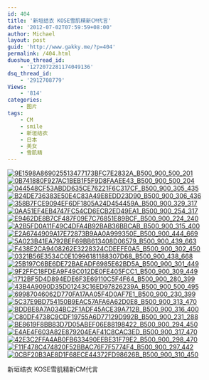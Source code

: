 ```yaml
---
id: 404
title: '新垣结衣 KOSE雪肌精新CM代言'
date: '2012-07-02T07:59:59+08:00'
author: Michael
layout: post
guid: 'http://www.gakky.me/?p=404'
permalink: /404.html
duoshuo_thread_id:
    - '1272072281174049136'
dsq_thread_id:
    - '2912708779'
Views:
    - '814'
categories:
    - 图片
tags:
    - CM
    - smile
    - 新垣结衣
    - 日本
    - 美女
    - 雪肌精
---
```


[![9E1598A869025513477173BFC7E2832A_B500_900_500_201](http://www.yui-aragaki.org/wp-content/uploads/img/9E1598A869025513477173BFC7E2832A_B500_900_500_201.jpeg)](http://www.yui-aragaki.org/wp-content/uploads/img/9E1598A869025513477173BFC7E2832A_B1280_1280_937_378.jpeg) [![0B741880F927AC1BEB1F5F9D8FAAEE43_B500_900_500_204](http://www.yui-aragaki.org/wp-content/uploads/img/0B741880F927AC1BEB1F5F9D8FAAEE43_B500_900_500_204.jpeg)](http://www.yui-aragaki.org/wp-content/uploads/img/0B741880F927AC1BEB1F5F9D8FAAEE43_B1280_1280_946_387.jpeg) [![044548CF53ABDD635CE76221F6C317CF_B500_900_305_435](http://www.yui-aragaki.org/wp-content/uploads/img/044548CF53ABDD635CE76221F6C317CF_B500_900_305_435.png)](http://www.yui-aragaki.org/wp-content/uploads/img/044548CF53ABDD635CE76221F6C317CF_B1280_1280_305_435.png) [![B24DE736383E50E4C83A49E8EDD23D90_B500_900_306_436](http://www.yui-aragaki.org/wp-content/uploads/img/B24DE736383E50E4C83A49E8EDD23D90_B500_900_306_436.png)](http://www.yui-aragaki.org/wp-content/uploads/img/B24DE736383E50E4C83A49E8EDD23D90_B1280_1280_306_436.png) [![358B7FCE9094EF6DF1805A24D454459A_B500_900_329_317](http://www.yui-aragaki.org/wp-content/uploads/img/358B7FCE9094EF6DF1805A24D454459A_B500_900_329_317.png)](http://www.yui-aragaki.org/wp-content/uploads/img/358B7FCE9094EF6DF1805A24D454459A_B1280_1280_329_317.png) [![0AA51EF4EB4747FC54CD6ECB2ED49EA1_B500_900_254_317](http://www.yui-aragaki.org/wp-content/uploads/img/0AA51EF4EB4747FC54CD6ECB2ED49EA1_B500_900_254_317.jpeg)](http://www.yui-aragaki.org/wp-content/uploads/img/0AA51EF4EB4747FC54CD6ECB2ED49EA1_B1280_1280_254_317.jpeg) [![E9462DE8B7CF487F09E7C76851E89BCF_B500_900_224_240](http://www.yui-aragaki.org/wp-content/uploads/img/E9462DE8B7CF487F09E7C76851E89BCF_B500_900_224_240.jpeg)](http://www.yui-aragaki.org/wp-content/uploads/img/E9462DE8B7CF487F09E7C76851E89BCF_B1280_1280_224_240.jpeg) [![A2B5FD0A11F49C4DFA4B92BAB36BBCAB_B500_900_315_400](http://www.yui-aragaki.org/wp-content/uploads/img/A2B5FD0A11F49C4DFA4B92BAB36BBCAB_B500_900_315_400.png)](http://www.yui-aragaki.org/wp-content/uploads/img/A2B5FD0A11F49C4DFA4B92BAB36BBCAB_B1280_1280_315_400.png) [![E2A6744909A17E72873B9AA0A999350E_B500_900_444_669](http://www.yui-aragaki.org/wp-content/uploads/img/E2A6744909A17E72873B9AA0A999350E_B500_900_444_669.jpeg)](http://www.yui-aragaki.org/wp-content/uploads/img/E2A6744909A17E72873B9AA0A999350E_B1280_1280_444_669.jpeg) [![5A023B41EA792BEF69BB613408D06579_B500_900_439_663](http://www.yui-aragaki.org/wp-content/uploads/img/5A023B41EA792BEF69BB613408D06579_B500_900_439_663.jpeg)](http://www.yui-aragaki.org/wp-content/uploads/img/5A023B41EA792BEF69BB613408D06579_B1280_1280_439_663.jpeg) [![F438E2CA9408262E3228324CDEEFE0A5_B500_900_302_450](http://www.yui-aragaki.org/wp-content/uploads/img/F438E2CA9408262E3228324CDEEFE0A5_B500_900_302_450.jpeg)](http://www.yui-aragaki.org/wp-content/uploads/img/F438E2CA9408262E3228324CDEEFE0A5_B1280_1280_302_450.jpeg) [![0321B56E3534C0E10996181188307D68_B500_900_438_668](http://www.yui-aragaki.org/wp-content/uploads/img/0321B56E3534C0E10996181188307D68_B500_900_438_668.jpeg)](http://www.yui-aragaki.org/wp-content/uploads/img/0321B56E3534C0E10996181188307D68_B1280_1280_438_668.jpeg) [![25B197C6BE6DE72BAEADF6985E62BD5A_B500_900_301_449](http://www.yui-aragaki.org/wp-content/uploads/img/25B197C6BE6DE72BAEADF6985E62BD5A_B500_900_301_449.jpeg)](http://www.yui-aragaki.org/wp-content/uploads/img/25B197C6BE6DE72BAEADF6985E62BD5A_B1280_1280_301_449.jpeg) [![9F2FFC18FDEA9F49C012DE0FE405FCC1_B500_900_309_449](http://www.yui-aragaki.org/wp-content/uploads/img/9F2FFC18FDEA9F49C012DE0FE405FCC1_B500_900_309_449.jpeg)](http://www.yui-aragaki.org/wp-content/uploads/img/9F2FFC18FDEA9F49C012DE0FE405FCC1_B1280_1280_309_449.jpeg) [![1712BF5D4D894EDE6F3E69110C5F4F64_B500_900_280_399](http://www.yui-aragaki.org/wp-content/uploads/img/1712BF5D4D894EDE6F3E69110C5F4F64_B500_900_280_399.png)](http://www.yui-aragaki.org/wp-content/uploads/img/1712BF5D4D894EDE6F3E69110C5F4F64_B1280_1280_280_399.png) [![43B4A9090D35D01243C16ED97826239A_B500_900_500_495](http://www.yui-aragaki.org/wp-content/uploads/img/43B4A9090D35D01243C16ED97826239A_B500_900_500_495.jpeg)](http://www.yui-aragaki.org/wp-content/uploads/img/43B4A9090D35D01243C16ED97826239A_B1280_1280_500_495.jpeg) [![69987046062D770FA17AA05F4D0AF7E1_B500_900_230_399](http://www.yui-aragaki.org/wp-content/uploads/img/69987046062D770FA17AA05F4D0AF7E1_B500_900_230_399.png)](http://www.yui-aragaki.org/wp-content/uploads/img/69987046062D770FA17AA05F4D0AF7E1_B1280_1280_230_399.png) [![5C37E9BD754150B9EAC57AFA6A62D0E8_B500_900_313_470](http://www.yui-aragaki.org/wp-content/uploads/img/5C37E9BD754150B9EAC57AFA6A62D0E8_B500_900_313_470.jpeg)](http://www.yui-aragaki.org/wp-content/uploads/img/5C37E9BD754150B9EAC57AFA6A62D0E8_B1280_1280_313_470.jpeg) [![BDDBE8A7A034BC2F1ADF45ACE39A712B_B500_900_316_400](http://www.yui-aragaki.org/wp-content/uploads/img/BDDBE8A7A034BC2F1ADF45ACE39A712B_B500_900_316_400.jpeg)](http://www.yui-aragaki.org/wp-content/uploads/img/BDDBE8A7A034BC2F1ADF45ACE39A712B_B1280_1280_316_400.jpeg) [![C80DF4738C9CDF19755A6D77129D992B_B500_900_231_288](http://www.yui-aragaki.org/wp-content/uploads/img/C80DF4738C9CDF19755A6D77129D992B_B500_900_231_288.jpeg)](http://www.yui-aragaki.org/wp-content/uploads/img/C80DF4738C9CDF19755A6D77129D992B_B1280_1280_231_288.jpeg) [![BE8619F8BB83D7D05ABEF06E88198422_B500_900_294_450](http://www.yui-aragaki.org/wp-content/uploads/img/BE8619F8BB83D7D05ABEF06E88198422_B500_900_294_450.jpeg)](http://www.yui-aragaki.org/wp-content/uploads/img/BE8619F8BB83D7D05ABEF06E88198422_B1280_1280_294_450.jpeg) [![E4AE4F603A82E879204EAF41C8CAC3ED_B500_900_317_470](http://www.yui-aragaki.org/wp-content/uploads/img/E4AE4F603A82E879204EAF41C8CAC3ED_B500_900_317_470.jpeg)](http://www.yui-aragaki.org/wp-content/uploads/img/E4AE4F603A82E879204EAF41C8CAC3ED_B1280_1280_317_470.jpeg) [![42E3C2FFA4AB0FB633490EEBE31F79E2_B500_900_298_470](http://www.yui-aragaki.org/wp-content/uploads/img/42E3C2FFA4AB0FB633490EEBE31F79E2_B500_900_298_470.jpeg)](http://www.yui-aragaki.org/wp-content/uploads/img/42E3C2FFA4AB0FB633490EEBE31F79E2_B1280_1280_298_470.jpeg) [![F11F478C474820F52BBAC76F7F5774F4_B500_900_297_442](http://www.yui-aragaki.org/wp-content/uploads/img/F11F478C474820F52BBAC76F7F5774F4_B500_900_297_442.jpeg)](http://www.yui-aragaki.org/wp-content/uploads/img/F11F478C474820F52BBAC76F7F5774F4_B1280_1280_297_442.jpeg) [![0CBF20B3AE8D1F68ECE44372FD98626B_B500_900_310_450](http://www.yui-aragaki.org/wp-content/uploads/img/0CBF20B3AE8D1F68ECE44372FD98626B_B500_900_310_450.jpeg)](http://www.yui-aragaki.org/wp-content/uploads/img/0CBF20B3AE8D1F68ECE44372FD98626B_B1280_1280_310_450.jpeg)

新垣结衣 KOSE雪肌精新CM代言